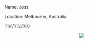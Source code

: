 <p>Name: Joss</p>
<p>Location: Melbourne, Australia</p>
<p>🇫🇷/🇮🇪/🇦🇺</p>

<p align="center">
<img src="https://github.com/user-attachments/assets/ef023986-31c7-400e-a55d-11423fb0e2af"/>
</p>

